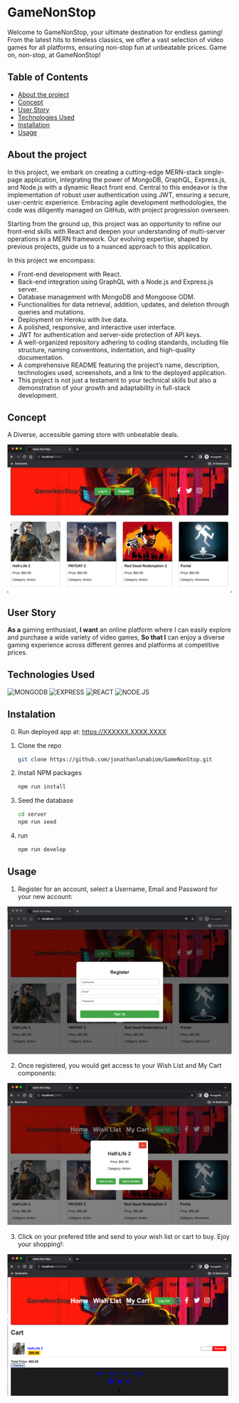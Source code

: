 # GameNonStop
Welcome to GameNonStop, your ultimate destination for endless gaming! From the latest hits to timeless classics, we offer a vast selection of video games for all platforms, ensuring non-stop fun at unbeatable prices. Game on, non-stop, at GameNonStop! 

## Table of Contents
* [About the project](#about-the-project)
* [Concept](#concept)
* [User Story](#user-story)
* [Technologies Used](#technologies)
* [Installation](#installation)  
* [Usage](#usage)

## About the project
In this project, we embark on creating a cutting-edge MERN-stack single-page application, integrating the power of MongoDB, GraphQL, Express.js, and Node.js with a dynamic React front end. Central to this endeavor is the implementation of robust user authentication using JWT, ensuring a secure, user-centric experience. Embracing agile development methodologies, the code was diligently managed on GitHub, with project progression overseen.

Starting from the ground up, this project was an opportunity to refine our front-end skills with React and deepen your understanding of multi-server operations in a MERN framework. Our evolving expertise, shaped by previous projects, guide us to a nuanced approach to this application.

In this project we encompass:

* Front-end development with React.
* Back-end integration using GraphQL with a Node.js and Express.js server.
* Database management with MongoDB and Mongoose ODM.
* Functionalities for data retrieval, addition, updates, and deletion through queries and mutations.
* Deployment on Heroku with live data.
* A polished, responsive, and interactive user interface.
* JWT for authentication and server-side protection of API keys.
* A well-organized repository adhering to coding standards, including file structure, naming conventions, indentation, and high-quality documentation.
* A comprehensive README featuring the project’s name, description, technologies used, screenshots, and a link to the deployed application.
* This project is not just a testament to your technical skills but also a demonstration of your growth and adaptability in full-stack development.

## Concept

A Diverse, accessible gaming store with unbeatable deals.

![ScreenShot](./img/ScreenShot2.png)

## User Story

**As a** gaming enthusiast,
**I want** an online platform where I can easily explore and purchase a wide variety of video games,
**So that I** can enjoy a diverse gaming experience across different genres and platforms at competitive prices.

## Technologies Used
![MONGODB](https://img.shields.io/badge/MongoDB-4EA94B?style=for-the-badge&logo=mongodb&logoColor=white)
![EXPRESS](https://img.shields.io/badge/Express.js-404D59?style=for-the-badge)
![REACT](https://img.shields.io/badge/React-20232A?style=for-the-badge&logo=react&logoColor=61DAFB) 
![NODE.JS](https://img.shields.io/badge/Node.js-43853D?style=for-the-badge&logo=node.js&logoColor=white)

## Instalation

0. Run deployed app at: https://XXXXXX.XXXX.XXXX

1. Clone the repo
   ```sh
   git clone https://github.com/jonathanlunabiom/GameNonStop.git
   ```
2. Install NPM packages
   ```sh
   npm run install
   ```
3. Seed the database
   ```sh
   cd server
   npm run seed
   ```
4. run
   ```sh
   npm run develop
   ```

## Usage

1. Register for an account, select a Username, Email and Password for your new account:

![ScreenShot](./img/ScreenShot3.png)

2. Once registered, you would get access to your Wish List and My Cart components:

![ScreenShot](./img/ScreenShot4.png)


3. Click on your prefered title and send to your wish list or cart to buy. Ejoy your shopping!:

![ScreenShot](./img/ScreenShot5.png)

